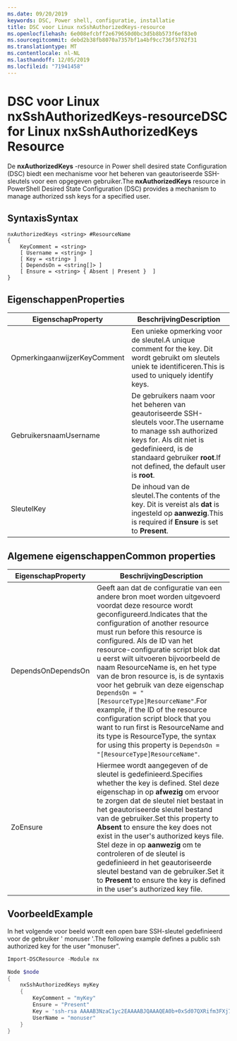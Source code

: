 ```yaml
---
ms.date: 09/20/2019
keywords: DSC, Power shell, configuratie, installatie
title: DSC voor Linux nxSshAuthorizedKeys-resource
ms.openlocfilehash: 6e008efcbff2e679650d0bc3d5b8b573f6ef83e0
ms.sourcegitcommit: debd2b38fb8070a7357bf1a4bf9cc736f3702f31
ms.translationtype: MT
ms.contentlocale: nl-NL
ms.lasthandoff: 12/05/2019
ms.locfileid: "71941458"
---
```

# <a name="dsc-for-linux-nxsshauthorizedkeys-resource"></a><span data-ttu-id="1c782-103">DSC voor Linux nxSshAuthorizedKeys-resource</span><span class="sxs-lookup"><span data-stu-id="1c782-103">DSC for Linux nxSshAuthorizedKeys Resource</span></span>

<span data-ttu-id="1c782-104">De **nxAuthorizedKeys** -resource in Power shell desired state Configuration (DSC) biedt een mechanisme voor het beheren van geautoriseerde SSH-sleutels voor een opgegeven gebruiker.</span><span class="sxs-lookup"><span data-stu-id="1c782-104">The **nxAuthorizedKeys** resource in PowerShell Desired State Configuration (DSC) provides a mechanism to manage authorized ssh keys for a specified user.</span></span>

## <a name="syntax"></a><span data-ttu-id="1c782-105">Syntaxis</span><span class="sxs-lookup"><span data-stu-id="1c782-105">Syntax</span></span>

```Syntax
nxAuthorizedKeys <string> #ResourceName
{
    KeyComment = <string>
    [ Username = <string> ]
    [ Key = <string> ]
    [ DependsOn = <string[]> ]
    [ Ensure = <string> { Absent | Present }  ]
}
```

## <a name="properties"></a><span data-ttu-id="1c782-106">Eigenschappen</span><span class="sxs-lookup"><span data-stu-id="1c782-106">Properties</span></span>

|<span data-ttu-id="1c782-107">Eigenschap</span><span class="sxs-lookup"><span data-stu-id="1c782-107">Property</span></span> |<span data-ttu-id="1c782-108">Beschrijving</span><span class="sxs-lookup"><span data-stu-id="1c782-108">Description</span></span> |
|---|---|
|<span data-ttu-id="1c782-109">Opmerkingaanwijzer</span><span class="sxs-lookup"><span data-stu-id="1c782-109">KeyComment</span></span> |<span data-ttu-id="1c782-110">Een unieke opmerking voor de sleutel.</span><span class="sxs-lookup"><span data-stu-id="1c782-110">A unique comment for the key.</span></span> <span data-ttu-id="1c782-111">Dit wordt gebruikt om sleutels uniek te identificeren.</span><span class="sxs-lookup"><span data-stu-id="1c782-111">This is used to uniquely identify keys.</span></span> |
|<span data-ttu-id="1c782-112">Gebruikersnaam</span><span class="sxs-lookup"><span data-stu-id="1c782-112">Username</span></span> |<span data-ttu-id="1c782-113">De gebruikers naam voor het beheren van geautoriseerde SSH-sleutels voor.</span><span class="sxs-lookup"><span data-stu-id="1c782-113">The username to manage ssh authorized keys for.</span></span> <span data-ttu-id="1c782-114">Als dit niet is gedefinieerd, is de standaard gebruiker **root**.</span><span class="sxs-lookup"><span data-stu-id="1c782-114">If not defined, the default user is **root**.</span></span> |
|<span data-ttu-id="1c782-115">Sleutel</span><span class="sxs-lookup"><span data-stu-id="1c782-115">Key</span></span> |<span data-ttu-id="1c782-116">De inhoud van de sleutel.</span><span class="sxs-lookup"><span data-stu-id="1c782-116">The contents of the key.</span></span> <span data-ttu-id="1c782-117">Dit is vereist als **dat** is ingesteld op **aanwezig**.</span><span class="sxs-lookup"><span data-stu-id="1c782-117">This is required if **Ensure** is set to **Present**.</span></span>|

## <a name="common-properties"></a><span data-ttu-id="1c782-118">Algemene eigenschappen</span><span class="sxs-lookup"><span data-stu-id="1c782-118">Common properties</span></span>

|<span data-ttu-id="1c782-119">Eigenschap</span><span class="sxs-lookup"><span data-stu-id="1c782-119">Property</span></span> |<span data-ttu-id="1c782-120">Beschrijving</span><span class="sxs-lookup"><span data-stu-id="1c782-120">Description</span></span> |
|---|---|
|<span data-ttu-id="1c782-121">DependsOn</span><span class="sxs-lookup"><span data-stu-id="1c782-121">DependsOn</span></span> |<span data-ttu-id="1c782-122">Geeft aan dat de configuratie van een andere bron moet worden uitgevoerd voordat deze resource wordt geconfigureerd.</span><span class="sxs-lookup"><span data-stu-id="1c782-122">Indicates that the configuration of another resource must run before this resource is configured.</span></span> <span data-ttu-id="1c782-123">Als de ID van het resource-configuratie script blok dat u eerst wilt uitvoeren bijvoorbeeld de naam ResourceName is, en het type van de bron resource is, is de syntaxis voor het gebruik van deze eigenschap `DependsOn = "[ResourceType]ResourceName"`.</span><span class="sxs-lookup"><span data-stu-id="1c782-123">For example, if the ID of the resource configuration script block that you want to run first is ResourceName and its type is ResourceType, the syntax for using this property is `DependsOn = "[ResourceType]ResourceName"`.</span></span> |
|<span data-ttu-id="1c782-124">Zo</span><span class="sxs-lookup"><span data-stu-id="1c782-124">Ensure</span></span> |<span data-ttu-id="1c782-125">Hiermee wordt aangegeven of de sleutel is gedefinieerd.</span><span class="sxs-lookup"><span data-stu-id="1c782-125">Specifies whether the key is defined.</span></span> <span data-ttu-id="1c782-126">Stel deze eigenschap in op **afwezig** om ervoor te zorgen dat de sleutel niet bestaat in het geautoriseerde sleutel bestand van de gebruiker.</span><span class="sxs-lookup"><span data-stu-id="1c782-126">Set this property to **Absent** to ensure the key does not exist in the user's authorized keys file.</span></span> <span data-ttu-id="1c782-127">Stel deze in op **aanwezig** om te controleren of de sleutel is gedefinieerd in het geautoriseerde sleutel bestand van de gebruiker.</span><span class="sxs-lookup"><span data-stu-id="1c782-127">Set it to **Present** to ensure the key is defined in the user's authorized key file.</span></span> |

## <a name="example"></a><span data-ttu-id="1c782-128">Voorbeeld</span><span class="sxs-lookup"><span data-stu-id="1c782-128">Example</span></span>

<span data-ttu-id="1c782-129">In het volgende voor beeld wordt een open bare SSH-sleutel gedefinieerd voor de gebruiker ' monuser '.</span><span class="sxs-lookup"><span data-stu-id="1c782-129">The following example defines a public ssh authorized key for the user "monuser".</span></span>

```powershell
Import-DSCResource -Module nx

Node $node
{
    nxSshAuthorizedKeys myKey
    {
        KeyComment = "myKey"
        Ensure = "Present"
        Key = 'ssh-rsa AAAAB3NzaC1yc2EAAAABJQAAAQEA0b+0xSd07QXRifm3FXj7Pn/DblA6QI5VAkDm6OivFzj3U6qGD1VJ6AAxWPCyMl/qhtpRtxZJDu/TxD8AyZNgc8aN2CljN1hOMbBRvH2q5QPf/nCnnJRaGsrxIqZjyZdYo9ZEEzjZUuMDM5HI1LA9B99k/K6PK2Bc1NLivpu7nbtVG2tLOQs+GefsnHuetsRMwo/+c3LtwYm9M0XfkGjYVCLO4CoFuSQpvX6AB3TedUy6NZ0iuxC0kRGg1rIQTwSRcw+McLhslF0drs33fw6tYdzlLBnnzimShMuiDWiT37WqCRovRGYrGCaEFGTG2e0CN8Co8nryXkyWc6NSDNpMzw== rsa-key-20150401'
        UserName = "monuser"
    }
}
```